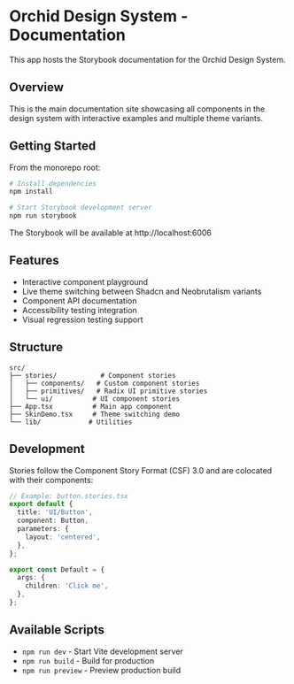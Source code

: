 # Orchid Design System - Documentation

This app hosts the Storybook documentation for the Orchid Design System.

## Overview

This is the main documentation site showcasing all components in the design system with interactive examples and multiple theme variants.

## Getting Started

From the monorepo root:

```bash
# Install dependencies
npm install

# Start Storybook development server
npm run storybook
```

The Storybook will be available at http://localhost:6006

## Features

- Interactive component playground
- Live theme switching between Shadcn and Neobrutalism variants
- Component API documentation
- Accessibility testing integration
- Visual regression testing support

## Structure

```
src/
├── stories/           # Component stories
│   ├── components/   # Custom component stories
│   ├── primitives/   # Radix UI primitive stories
│   └── ui/          # UI component stories
├── App.tsx          # Main app component
├── SkinDemo.tsx     # Theme switching demo
└── lib/            # Utilities
```

## Development

Stories follow the Component Story Format (CSF) 3.0 and are colocated with their components:

```typescript
// Example: button.stories.tsx
export default {
  title: 'UI/Button',
  component: Button,
  parameters: {
    layout: 'centered',
  },
};

export const Default = {
  args: {
    children: 'Click me',
  },
};
```

## Available Scripts

- `npm run dev` - Start Vite development server
- `npm run build` - Build for production
- `npm run preview` - Preview production build